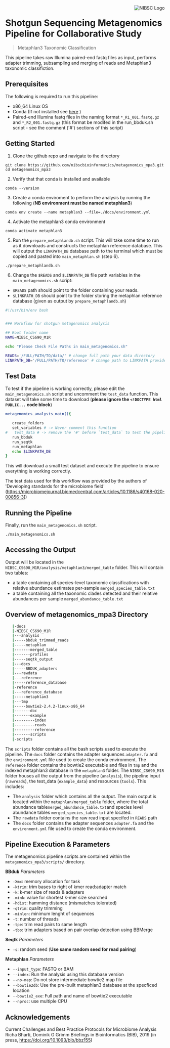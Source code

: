 <img src="https://static.wixstatic.com/media/e40e76_52d2db31e5264d31aaea0319cb583acf~mv2.png/v1/fill/w_380,h_358,al_c,q_85,usm_0.66_1.00_0.01/NIBSC%20square.webp" alt="NIBSC Logo" align="right">

# Shotgun Sequencing Metagenomics Pipeline for Collaborative Study
> Metaphlan3 Taxonomic Classification

This pipeline takes raw Illumina paired-end fastq files as input, performs adapter trimming, subsampling and merging of reads and Metaphlan3 taxonomic classifiction.

## Prerequisites

The following is required to run this pipeline:
- x86_64 Linux OS
- Conda (If not installed see [here](https://conda.io/projects/conda/en/latest/user-guide/install/index.html) )
- Paired-end Illumina fastq files in the naming format `*_R1_001.fastq.gz` and `*_R2_001.fastq.gz` (this format be modifed in the run_bbduk.sh script - see the comment ('#') sections of this script)

## Getting Started

1. Clone the github repo and navigate to the directory

```
git clone https://github.com/nibscbioinformatics/metagenomics_mpa3.git
cd metagenomics_mpa3
```

2. Verify that that conda is installed and available

```
conda --version
```

3. Create a conda enviroment to perform the analysis by running the following (**NB environment must be named metaphlan3**)

```
conda env create --name metaphlan3 --file=./docs/environment.yml
```

4. Activate the metaphlan3 conda environment
```
conda activate metaphlan3
```

5. Run the `prepare_metaphlandb.sh` script. This will take some time to run as it downloads and constructs the metaphlan reference database. This will output the `LINKPATH_DB` database path to the terminal which must be copied and pasted into `main_metaphlan.sh` (step 6).

```
./prepare_metaphlandb.sh
```

6. Change the `$READS` and `$LINKPATH_DB` file path variables in the `main_metagenomics.sh` script:
- `$READS` path should point to the folder containing your reads.
- `$LINKPATH_DB` should point to the folder storing the metaphlan reference database (given as output by `prepare_metaphlandb.sh`)

```bash
#!/usr/bin/env bash


### Workflow for shotgun metagenomics analysis

## Root folder name
NAME=NIBSC_CS690_M1R

echo "Please Check File Paths in main_metagenomics.sh"

READS='/FULL/PATH/TO/data/' # change full path your data directory
LINKPATH_DB='/FULL/PATH/TO/reference' # change path to LINKPATH provided by `prepare_metaphlan.sh` output
```

## Test Data

To test if the pipeline is working correctly, please edit the `main_metagenomics.sh` script and uncomment the `test_data` function. This dataset will take some time to download (**please ignore the `<!DOCTYPE html PUBLIC...` code block**)

```bash
metagenomics_analysis_main(){
   
   create_folders 
   set_variables # -> Never comment this function
#   test_data # -> remove the '#' before `test_data` to test the pipeline
   run_bbduk 
   run_seqtk
   run_metaphlan
   echo $LINKPATH_DB
}

```
This will download a small test dataset and execute the pipeline to ensure everything is working correctly.

The test data used for this workflow was provided by the authors of 'Developing standards for the microbiome field' (https://microbiomejournal.biomedcentral.com/articles/10.1186/s40168-020-00856-3])

## Running the Pipeline

Finally, run the `main_metagenomics.sh` script.
```
./main_metagenomics.sh
```

## Accessing the Output

Output will be located in the `NIBSC_CS690_M1R/analysis/metaphlan3/merged_table` folder.
This will contain two tables: 
- a table containing all species-level taxonomic classifications with relative abundance estimates per-sample `merged_species_table.txt` 
- a table containing all the taxonomic clades detected and their relative abundances per sample `merged_abundance_table.txt` 

## Overview of metagenomics_mpa3 Directory

```bash
   |-docs
   |-NIBSC_CS690_M1R
   |---analysis
   |-----bbduk_trimmed_reads
   |-----metaphlan
   |-------merged_table
   |-------profiles
   |-----seqtk_output
   |---docs
   |-----BBDUK_adapters
   |---rawdata
   |---reference
   |-----reference_database
   |-reference
   |---reference_database
   |-----metaphlan3
   |---tmp
   |-----bowtie2-2.4.2-linux-x86_64
   |-------doc
   |-------example
   |---------index
   |---------reads
   |---------reference
   |-------scripts
   |-scripts
```

The `scripts` folder contains all the bash scripts used to execute the pipeline.
The `docs` folder contains the adapter sequences `adapter.fa` and the `environment.yml` file used to create the conda environment.
The `reference` folder contains the bowtie2 executable and files in `tmp` and the indexed metaphlan3 database in the `metaphlan3` folder. 
The `NIBSC_CS690_M1R` folder houses all the output from the pipeline (`analysis`), the pipeline input (`rawreads`), the test_data (`example_data`) and resources (`tools`). This includes:
- The `analysis` folder which contains all the output. The main output is located within the `metaphlan/merged_table` folder, where the total abundance table`merged_abundance_table.txt`and species level abundance tables `merged_species_table.txt` are located.
- The `rawdata` folder contains the raw read input specifed in `READS` path
- The `docs` folder contains the adapter sequences `adapter.fa` and the `environment.yml` file used to create the conda environment.

## Pipeline Execution & Parameters

The metagenomics pipeline scripts are contained within the `metagenomics_mpa3/scripts/` directory. 

**BBduk** *Parameters*

- `-Xmx`: memory allocation for task
- `-ktrim`: trim bases to right of kmer read:adapter match
- `-k`: k-mer size of reads & adapters
- `-mink`: value for shortest k-mer size searched
- `-hdist`: hamming distance (mismatches tolerated)
- `-qtrim`: quality trimming 
- `-minlen`: minimum lenght of sequences
- `-t`: number of threads
- `-tpe`: trim read pairs to same length
- `-tbo`: trim adapters based on pair overlap detection using BBMerge

**Seqtk** *Parameters*

- `-s`: random seed (**Use same random seed for read pairing**)

**Metaphlan** *Parameters*

- `--input_type`: FASTQ or BAM 
- `--index`: Run the analysis using this database version
- `--no-map`: Do not store intermediate bowtie2 map file
- `--bowtie2db`: Use the pre-built metaphlan3 database at the specficed location
- `--bowtie2_exe`: Full path and name of bowtie2 executable
- `--nproc`: use multiple CPU

## Acknowledgements

Current Challenges and Best Practice Protocols for Microbiome Analysis
Richa Bharti, Dominik G Grimm
Briefings in Bioinformatics (BIB), 2019 (in press, https://doi.org/10.1093/bib/bbz155)
